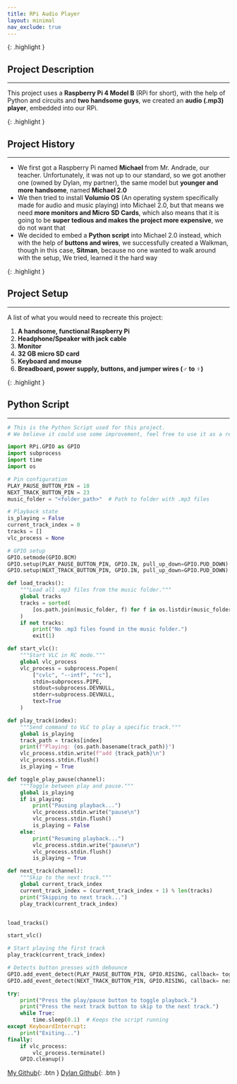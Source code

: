 ```yaml
---
title: RPi Audio Player
layout: minimal
nav_exclude: true
---
```


{: .highlight }
## **Project Description**

---
This project uses a **Raspberry Pi 4 Model B** (RPi for short), with the help of Python and circuits and **two handsome guys**, we created an **audio (.mp3) player**, embedded into our RPi.

{: .highlight }
## **Project History**

---
* We first got a Raspberry Pi named **Michael** from Mr. Andrade, our teacher. Unfortunately, it was not up to our standard, so we got another one (owned by Dylan, my partner), the same model but **younger and more handsome**, named **Michael 2.0**
* We then tried to install **Volumio OS** (An operating system specifically made for audio and music playing) into Michael 2.0, but that means we need **more monitors and Micro SD Cards**, which also means that it is going to be **super tedious and makes the project more expensive**, we do not want that
* We decided to embed a **Python script** into Michael 2.0 instead, which with the help of **buttons and wires**, we successfully created a Walkman, though in this case, **Sitman**, because no one wanted to walk around with the setup, We tried, learned it the hard way

{: .highlight }
## **Project Setup**

---
A list of what you would need to recreate this project:
1. **A handsome, functional Raspberry Pi**
2. **Headphone/Speaker with jack cable**
3. **Monitor**
4. **32 GB micro SD card**
5. **Keyboard and mouse**
6. **Breadboard, power supply, buttons, and jumper wires (♂ to ♀)**

{: .highlight }
## **Python Script**

---
```python
# This is the Python Script used for this project.
# We believe it could use some improvement, feel free to use it as a reference for your work. :)

import RPi.GPIO as GPIO
import subprocess
import time
import os

# Pin configuration
PLAY_PAUSE_BUTTON_PIN = 18
NEXT_TRACK_BUTTON_PIN = 23
music_folder = "<folder_path>"  # Path to folder with .mp3 files

# Playback state
is_playing = False
current_track_index = 0
tracks = []
vlc_process = None

# GPIO setup
GPIO.setmode(GPIO.BCM)
GPIO.setup(PLAY_PAUSE_BUTTON_PIN, GPIO.IN, pull_up_down=GPIO.PUD_DOWN)
GPIO.setup(NEXT_TRACK_BUTTON_PIN, GPIO.IN, pull_up_down=GPIO.PUD_DOWN)

def load_tracks():
    """Load all .mp3 files from the music folder."""
    global tracks
    tracks = sorted(
        [os.path.join(music_folder, f) for f in os.listdir(music_folder) if f.endswith(".mp3")]
    )
    if not tracks:
        print("No .mp3 files found in the music folder.")
        exit(1)

def start_vlc():
    """Start VLC in RC mode."""
    global vlc_process
    vlc_process = subprocess.Popen(
        ["cvlc", "--intf", "rc"],
        stdin=subprocess.PIPE,
        stdout=subprocess.DEVNULL,
        stderr=subprocess.DEVNULL,
        text=True
    )

def play_track(index):
    """Send command to VLC to play a specific track."""
    global is_playing
    track_path = tracks[index]
    print(f"Playing: {os.path.basename(track_path)}")
    vlc_process.stdin.write(f"add {track_path}\n")
    vlc_process.stdin.flush()
    is_playing = True

def toggle_play_pause(channel):
    """Toggle between play and pause."""
    global is_playing
    if is_playing:
        print("Pausing playback...")
        vlc_process.stdin.write("pause\n")
        vlc_process.stdin.flush()
        is_playing = False
    else:
        print("Resuming playback...")
        vlc_process.stdin.write("pause\n")  
        vlc_process.stdin.flush()
        is_playing = True

def next_track(channel):
    """Skip to the next track."""
    global current_track_index
    current_track_index = (current_track_index + 1) % len(tracks)
    print("Skipping to next track...")
    play_track(current_track_index)


load_tracks()

start_vlc()

# Start playing the first track
play_track(current_track_index)

# Detects button presses with debounce
GPIO.add_event_detect(PLAY_PAUSE_BUTTON_PIN, GPIO.RISING, callback= toggle_play_pause, bouncetime=100)
GPIO.add_event_detect(NEXT_TRACK_BUTTON_PIN, GPIO.RISING, callback= next_track, bouncetime=100)

try:
    print("Press the play/pause button to toggle playback.")
    print("Press the next track button to skip to the next track.")
    while True:
        time.sleep(0.1)  # Keeps the script running
except KeyboardInterrupt:
    print("Exiting...")
finally:
    if vlc_process:
        vlc_process.terminate()
    GPIO.cleanup()

```

[My Github](https://github.com/RonPhan22?tab=repositories){: .btn }
[Dylan Github](https://github.com/DylanT168){: .btn }
